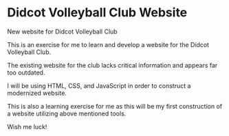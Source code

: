 # Didcot Volleyball Club Website 
 New website for Didcot Volleyball Club

This is an exercise for me to learn and develop a website for the Didcot Volleyball Club. 

The existing website for the club lacks critical information and appears far too outdated. 

I will be using HTML, CSS, and JavaScript in order to construct a modernized website.

This is also a learning exercise for me as this will be my first construction of a website utilizing above mentioned tools. 

Wish me luck! 
